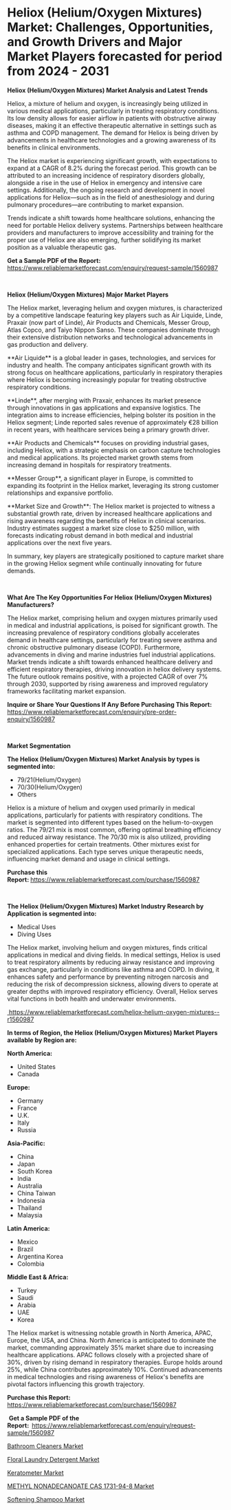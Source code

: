 <p><h1>Heliox (Helium/Oxygen Mixtures) Market: Challenges, Opportunities, and Growth Drivers and Major Market Players forecasted for period from 2024 - 2031</h1></p><p><strong>Heliox (Helium/Oxygen Mixtures) Market Analysis and Latest Trends</strong></p>
<p><p>Heliox, a mixture of helium and oxygen, is increasingly being utilized in various medical applications, particularly in treating respiratory conditions. Its low density allows for easier airflow in patients with obstructive airway diseases, making it an effective therapeutic alternative in settings such as asthma and COPD management. The demand for Heliox is being driven by advancements in healthcare technologies and a growing awareness of its benefits in clinical environments.</p><p>The Heliox market is experiencing significant growth, with expectations to expand at a CAGR of 8.2% during the forecast period. This growth can be attributed to an increasing incidence of respiratory disorders globally, alongside a rise in the use of Heliox in emergency and intensive care settings. Additionally, the ongoing research and development in novel applications for Heliox—such as in the field of anesthesiology and during pulmonary procedures—are contributing to market expansion.</p><p>Trends indicate a shift towards home healthcare solutions, enhancing the need for portable Heliox delivery systems. Partnerships between healthcare providers and manufacturers to improve accessibility and training for the proper use of Heliox are also emerging, further solidifying its market position as a valuable therapeutic gas.</p></p>
<p><strong>Get a Sample PDF of the Report:&nbsp;</strong> <a href="https://www.reliablemarketforecast.com/enquiry/request-sample/1560987">https://www.reliablemarketforecast.com/enquiry/request-sample/1560987</a></p>
<p>&nbsp;</p>
<p><strong>Heliox (Helium/Oxygen Mixtures) Major Market Players</strong></p>
<p><p>The Heliox market, leveraging helium and oxygen mixtures, is characterized by a competitive landscape featuring key players such as Air Liquide, Linde, Praxair (now part of Linde), Air Products and Chemicals, Messer Group, Atlas Copco, and Taiyo Nippon Sanso. These companies dominate through their extensive distribution networks and technological advancements in gas production and delivery.</p><p>**Air Liquide** is a global leader in gases, technologies, and services for industry and health. The company anticipates significant growth with its strong focus on healthcare applications, particularly in respiratory therapies where Heliox is becoming increasingly popular for treating obstructive respiratory conditions. </p><p>**Linde**, after merging with Praxair, enhances its market presence through innovations in gas applications and expansive logistics. The integration aims to increase efficiencies, helping bolster its position in the Heliox segment; Linde reported sales revenue of approximately €28 billion in recent years, with healthcare services being a primary growth driver.</p><p>**Air Products and Chemicals** focuses on providing industrial gases, including Heliox, with a strategic emphasis on carbon capture technologies and medical applications. Its projected market growth stems from increasing demand in hospitals for respiratory treatments.</p><p>**Messer Group**, a significant player in Europe, is committed to expanding its footprint in the Heliox market, leveraging its strong customer relationships and expansive portfolio.</p><p>**Market Size and Growth**: The Heliox market is projected to witness a substantial growth rate, driven by increased healthcare applications and rising awareness regarding the benefits of Heliox in clinical scenarios. Industry estimates suggest a market size close to $250 million, with forecasts indicating robust demand in both medical and industrial applications over the next five years.</p><p>In summary, key players are strategically positioned to capture market share in the growing Heliox segment while continually innovating for future demands.</p></p>
<p>&nbsp;</p>
<p><strong>What Are The Key Opportunities For Heliox (Helium/Oxygen Mixtures) Manufacturers?</strong></p>
<p><p>The Heliox market, comprising helium and oxygen mixtures primarily used in medical and industrial applications, is poised for significant growth. The increasing prevalence of respiratory conditions globally accelerates demand in healthcare settings, particularly for treating severe asthma and chronic obstructive pulmonary disease (COPD). Furthermore, advancements in diving and marine industries fuel industrial applications. Market trends indicate a shift towards enhanced healthcare delivery and efficient respiratory therapies, driving innovation in heliox delivery systems. The future outlook remains positive, with a projected CAGR of over 7% through 2030, supported by rising awareness and improved regulatory frameworks facilitating market expansion.</p></p>
<p><strong>Inquire or Share Your Questions If Any Before Purchasing This Report:</strong> <a href="https://www.reliablemarketforecast.com/enquiry/pre-order-enquiry/1560987">https://www.reliablemarketforecast.com/enquiry/pre-order-enquiry/1560987</a></p>
<p>&nbsp;</p>
<p><strong>Market Segmentation</strong></p>
<p><strong>The Heliox (Helium/Oxygen Mixtures) Market Analysis by types is segmented into:</strong></p>
<p><ul><li>79/21(Helium/Oxygen)</li><li>70/30(Helium/Oxygen)</li><li>Others</li></ul></p>
<p><p>Heliox is a mixture of helium and oxygen used primarily in medical applications, particularly for patients with respiratory conditions. The market is segmented into different types based on the helium-to-oxygen ratios. The 79/21 mix is most common, offering optimal breathing efficiency and reduced airway resistance. The 70/30 mix is also utilized, providing enhanced properties for certain treatments. Other mixtures exist for specialized applications. Each type serves unique therapeutic needs, influencing market demand and usage in clinical settings.</p></p>
<p><strong>Purchase this Report:&nbsp;</strong><a href="https://www.reliablemarketforecast.com/purchase/1560987">https://www.reliablemarketforecast.com/purchase/1560987</a></p>
<p>&nbsp;</p>
<p><strong>The Heliox (Helium/Oxygen Mixtures) Market Industry Research by Application is segmented into:</strong></p>
<p><ul><li>Medical Uses</li><li>Diving Uses</li></ul></p>
<p><p>The Heliox market, involving helium and oxygen mixtures, finds critical applications in medical and diving fields. In medical settings, Heliox is used to treat respiratory ailments by reducing airway resistance and improving gas exchange, particularly in conditions like asthma and COPD. In diving, it enhances safety and performance by preventing nitrogen narcosis and reducing the risk of decompression sickness, allowing divers to operate at greater depths with improved respiratory efficiency. Overall, Heliox serves vital functions in both health and underwater environments.</p></p>
<p><a href="https://www.reliablemarketforecast.com/heliox-helium-oxygen-mixtures--r1560987">&nbsp;https://www.reliablemarketforecast.com/heliox-helium-oxygen-mixtures--r1560987</a></p>
<p><strong>In terms of Region, the Heliox (Helium/Oxygen Mixtures) Market Players available by Region are:</strong></p>
<p>
    <p> <strong> North America: </strong>
        <ul>
            <li>United States</li>
            <li>Canada</li>
        </ul>
        </p> 
    <p> <strong> Europe: </strong>
        <ul>
            <li>Germany</li>
            <li>France</li>
            <li>U.K.</li>
            <li>Italy</li>
            <li>Russia</li>
        </ul>
        </p> 
    <p> <strong> Asia-Pacific: </strong>
        <ul>
            <li>China</li>
            <li>Japan</li>
            <li>South Korea</li>
            <li>India</li>
            <li>Australia</li>
            <li>China Taiwan</li>
            <li>Indonesia</li>
            <li>Thailand</li>
            <li>Malaysia</li>
        </ul>
        </p> 
    <p> <strong> Latin America: </strong>
        <ul>
            <li>Mexico</li>
            <li>Brazil</li>
            <li>Argentina Korea</li>
            <li>Colombia</li>
        </ul>
        </p> 
    <p> <strong> Middle East & Africa: </strong>
        <ul>
            <li>Turkey</li>
            <li>Saudi</li>
            <li>Arabia</li>
            <li>UAE</li>
            <li>Korea</li>
        </ul>
    </p>
    </p>
<p><p>The Heliox market is witnessing notable growth in North America, APAC, Europe, the USA, and China. North America is anticipated to dominate the market, commanding approximately 35% market share due to increasing healthcare applications. APAC follows closely with a projected share of 30%, driven by rising demand in respiratory therapies. Europe holds around 25%, while China contributes approximately 10%. Continued advancements in medical technologies and rising awareness of Heliox's benefits are pivotal factors influencing this growth trajectory.</p></p>
<p><strong>Purchase this Report: </strong><a href="https://www.reliablemarketforecast.com/purchase/1560987">https://www.reliablemarketforecast.com/purchase/1560987</a></p>
<p>&nbsp;<strong>Get a Sample PDF of the Report:&nbsp;&nbsp;</strong><a href="https://www.reliablemarketforecast.com/enquiry/request-sample/1560987">https://www.reliablemarketforecast.com/enquiry/request-sample/1560987</a></p>
<p><strong></strong></p>
<p><p><a href="https://medium.com/@mcleanannie/bathroom-cleaners-market-insights-product-type-application-trends-and-regional-analysis-from-9fe243daecaf">Bathroom Cleaners Market</a></p><p><a href="https://issuu.com/reportprime-2/docs/floral-laundry-detergent-market-siz_0d067a2a7a42e5">Floral Laundry Detergent Market</a></p><p><a href="https://www.linkedin.com/pulse/insights-keratometer-market-share-competitive-landscape-period-4zqmf?trackingId=rNlsZorPQpKvYcp3vLFY3g%3D%3D">Keratometer Market</a></p><p><a href="https://medium.com/@mcleanannie/emerging-opportunities-and-challenges-in-the-global-methyl-nonadecanoate-cas-1731-94-8-market-5d39e1dda33e?postPublishedType=repub">METHYL NONADECANOATE CAS 1731-94-8 Market</a></p><p><a href="https://issuu.com/reportprime-2/docs/softening-shampoo-market-size-2030._9be16bfb2d394e">Softening Shampoo Market</a></p></p>